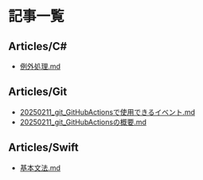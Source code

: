 # 記事一覧

## Articles/C#
- [例外処理.md](Articles/C#/例外処理.md)

## Articles/Git
- [20250211_git_GitHubActionsで使用できるイベント.md](Articles/Git/20250211_git_GitHubActionsで使用できるイベント.md)
- [20250211_git_GitHubActionsの概要.md](Articles/Git/20250211_git_GitHubActionsの概要.md)

## Articles/Swift
- [基本文法.md](Articles/Swift/基本文法.md)

